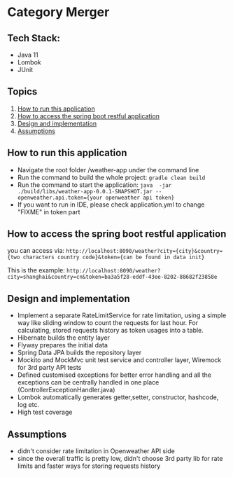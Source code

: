 # Category Merger
## Tech Stack:
* Java 11
* Lombok
* JUnit

## Topics
1. [How to run this application](#How-to-run-this-application)
2. [How to access the spring boot restful application](#How-to-access-the-spring-boot-restful-application)
3. [Design and implementation](#Design-and-implementation)
4. [Assumptions](#Assumptions)

## How to run this application

* Navigate the root folder /weather-app under the command line
* Run the command to build the whole project:
 `gradle clean build`
* Run the command to start the application: 
  `java  -jar ./build/libs/weather-app-0.0.1-SNAPSHOT.jar --openweather.api.token={your openweather api token}`
* If you want to run in IDE, please check application.yml to change "FIXME" in token part

## How to access the spring boot restful application
you can access via:
`http://localhost:8090/weather?city={city}&country={two characters country code}&token={can be found in data init}`

This is the example:
`http://localhost:8090/weather?city=shanghai&country=cn&token=ba3a5f28-eddf-43ee-8202-88682f23858e`

## Design and implementation
* Implement a separate RateLimitService for rate limitation, using a simple way like sliding window to count the requests for last hour. For calculating, stored requests history as token usages into a table.
* Hibernate builds the entity layer
* Flyway prepares the initial data
* Spring Data JPA builds the repository layer
* Mockito and MockMvc unit test service and controller layer, Wiremock for 3rd party API tests
* Defined customised exceptions for better error handling and all the exceptions can be centrally handled in one place (ControllerExceptionHandler.java)
* Lombok automatically generates getter,setter, constructor, hashcode, log etc.
* High test coverage

## Assumptions
* didn't consider rate limitation in Openweather API side
* since the overall traffic is pretty low, didn't choose 3rd party lib for rate limits and faster ways for storing requests history
